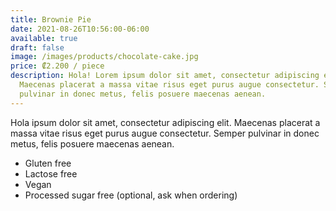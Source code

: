 ```yaml
---
title: Brownie Pie
date: 2021-08-26T10:56:00-06:00
available: true
draft: false
image: /images/products/chocolate-cake.jpg
price: ₡2.200 / piece
description: Hola! Lorem ipsum dolor sit amet, consectetur adipiscing elit.
  Maecenas placerat a massa vitae risus eget purus augue consectetur. Semper
  pulvinar in donec metus, felis posuere maecenas aenean.
---
```

Hola ipsum dolor sit amet, consectetur adipiscing elit. Maecenas placerat a massa vitae risus eget purus augue consectetur. Semper pulvinar in donec metus, felis posuere maecenas aenean.

* Gluten free
* Lactose free
* Vegan
* Processed sugar free (optional, ask when ordering)
